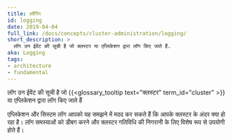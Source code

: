 ```yaml
---
title: लॉगिंग
id: logging
date: 2019-04-04
full_link: /docs/concepts/cluster-administration/logging/
short_description: >
  लॉग उन ईवेंट की सूची है जो क्लस्टर या एप्लिकेशन द्वारा लॉग किए जाते हैं.
aka: Logging
tags:
- architecture
- fundamental
---
```

 लॉग उन ईवेंट की सूची है जो {{<glossary_tooltip text="क्लस्टर" term_id="cluster" >}} या एप्लिकेशन द्वारा लॉग किए जाते हैं

<!--more--> 

एप्लिकेशन और सिस्टम लॉग आपको यह समझने में मदद कर सकते हैं कि आपके क्लस्टर के अंदर क्या हो रहा है। लॉग समस्याओं को डीबग करने और क्लस्टर गतिविधि की निगरानी के लिए विशेष रूप से उपयोगी होते हैं।